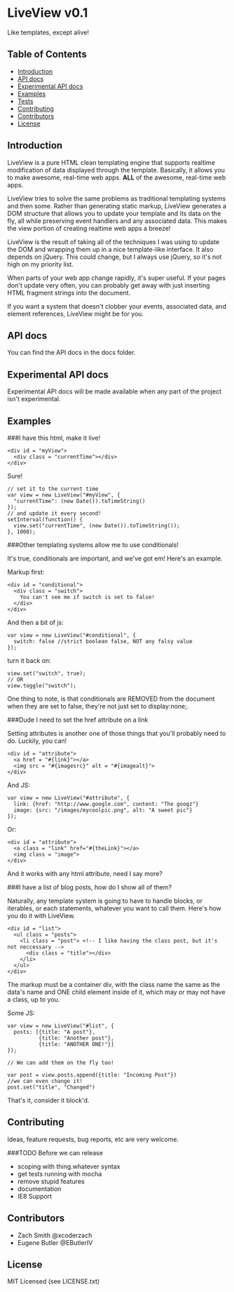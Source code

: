 LiveView v0.1
=============

Like templates, except alive!

Table of Contents
-----------------
  * [Introduction](#introduction)
  * [API docs](#api)
  * [Experimental API docs](#experimental)
  * [Examples](#examples)
  * [Tests](#tests)
  * [Contributing](#contributing)
  * [Contributors](#contributors)
  * [License](#license)

<a name = "introduction"></a>

Introduction
------------

LiveView is a pure HTML clean templating engine that supports realtime
modification of data displayed through the template. Basically, it allows you
to make awesome, real-time web apps. __ALL__ of the awesome, real-time web
apps.

LiveView tries to solve the same problems as traditional templating systems and
then some. Rather than generating static markup, LiveView generates a DOM
structure that allows you to update your template and its data on the fly, all
while preserving event handlers and any associated data. This makes the view
portion of creating realtime web apps a breeze!

LiveView is the result of taking all of the techniques I was using to update
the DOM and wrapping them up in a nice template-like interface. It also depends
on jQuery. This could change, but I always use jQuery, so it's not high on my
priority list.

When parts of your web app change rapidly, it's super useful. If your pages
don't update very often, you can probably get away with just inserting HTML
fragment strings into the document.

If you want a system that doesn't clobber your events, associated data, and
element references, LiveView might be for you.

<a name="api"></a>

API docs
--------

You can find the API docs in the docs folder.


<a name = "experimental"></a>

Experimental API docs
---------------------

Experimental API docs will be made available when any part of the project isn't
experimental.


<a name = "examples"></a>

Examples
--------


###I have this html, make it live!


    <div id = "myView">
      <div class = "currentTime"></div>
    </div>

  Sure!

    // set it to the current time
    var view = new LiveView("#myView", {
      "currentTime": (new Date()).toTimeString()
    });
    // and update it every second!
    setInterval(function() {
      view.set("currentTime", (new Date()).toTimeString());
    }, 1000);

###Other templating systems allow me to use conditionals!

  It's true, conditionals are important, and we've got em! Here's an example.  

  Markup first:

    <div id = "conditional">
      <div class = "switch">
        You can't see me if switch is set to false!
      </div>
    </div>
  
  And then a bit of js:

    var view = new LiveView("#conditional", {
      switch: false //strict boolean false, NOT any falsy value
    });

  turn it back on:

    view.set("switch", true);
    // OR
    view.toggle("switch");

  One thing to note, is that conditionals are REMOVED from the document when
  they are set to false, they're not just set to display:none;.

###Dude I need to set the href attribute on a link
 
  Setting attributes is another one of those things that you'll probably need
  to do.  Luckily, you can!

    <div id = "attribute">
      <a href = "#{link}"></a>
      <img src = "#{imagesrc}" alt = "#{imagealt}">
    </div>

  And JS:

    var view = new LiveView("#attribute", {
      link: {href: "http://www.google.com", content: "The googz"}
      image: {src: "/images/mycoolpic.png", alt: "A sweet pic"}
    });

  Or: 

    <div id = "attribute">
      <a class = "link" href="#{theLink}"></a>
      <img class = "image">
    </div>

  And it works with any html attribute, need I say more?

###I have a list of blog posts, how do I show all of them?

  Naturally, any template system is going to have to handle blocks, or
  iterables, or each statements, whatever you want to call them.  Here's how
  you do it with LiveView.  

    <div id = "list">
      <ul class = "posts">
        <li class = "post"> <!-- I like having the class post, but it's not neccessary -->
          <div class = "title"></div>
        </li>
      </ul>
    </div>
  
  The markup must be a container div, with the class name the same as the data's name
  and ONE child element inside of it, which may or may not have a class, up to you.

  Some JS:

    var view = new LiveView("#list", {
      posts: [{title: "A post"}, 
              {title: "Another post"},
              {title: "ANOTHER ONE!"}]
    });

    // We can add them on the fly too!

    var post = view.posts.append({title: "Incoming Post"})
    //we can even change it!
    post.set("title", "Changed")

  That's it, consider it block'd.

<a name = "Contributing"></a>

Contributing
------------

Ideas, feature requests, bug reports, etc are very welcome.

###TODO Before we can release

  * scoping with thing.whatever syntax
  * get tests running with mocha
  * remove stupid features
  * documentation
  * IE8 Support

<a name = "contributors"></a>

Contributors
------------

  * Zach Smith @xcoderzach
  * Eugene Butler @EButlerIV

<a name = "license"></a>
 
License
-------

MIT Licensed (see LICENSE.txt)
